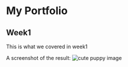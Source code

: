 # My Portfolio
## Week1
This is what we covered in week1

A screenshot of the result:
![cute puppy image](images/puppy.jpeg)
